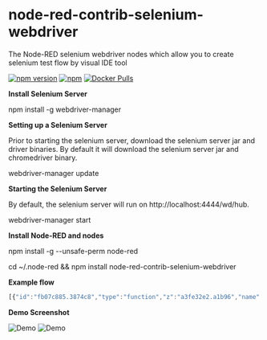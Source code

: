 # node-red-contrib-selenium-webdriver
The Node-RED selenium webdriver nodes which allow you to create selenium test flow by visual IDE tool

[![npm version](https://badge.fury.io/js/node-red-contrib-selenium-webdriver.svg)](https://badge.fury.io/js/node-red-contrib-selenium-webdriver)
[![npm](https://img.shields.io/npm/dm/localeval.svg?maxAge=2592000)]()
[![Docker Pulls](https://img.shields.io/docker/pulls/mashape/kong.svg?maxAge=2592000)]()

**Install Selenium Server**

npm install -g webdriver-manager

**Setting up a Selenium Server**

Prior to starting the selenium server, download the selenium server jar and driver binaries. By default it will download the selenium server jar and chromedriver binary.

webdriver-manager update

**Starting the Selenium Server**

By default, the selenium server will run on http://localhost:4444/wd/hub.

webdriver-manager start

**Install Node-RED and nodes**

npm install -g --unsafe-perm node-red

cd ~/.node-red && npm install node-red-contrib-selenium-webdriver

**Example flow**

```javascript
[{"id":"fb07c885.3874c8","type":"function","z":"a3fe32e2.a1b96","name":"ErrorHandle","func":"if (msg.error) {\n    msg.statusCode = 400;\n    msg.payload = msg.error;\n}\nreturn msg;","outputs":1,"noerr":0,"x":830,"y":140,"wires":[["2f3d9e67.eb9d52"]]},{"id":"e1d1fc61.92093","type":"inject","z":"a3fe32e2.a1b96","name":"","topic":"","payload":"","payloadType":"date","repeat":"","crontab":"","once":false,"x":100,"y":60,"wires":[["b334ff56.fb323"]]},{"id":"2f3d9e67.eb9d52","type":"debug","z":"a3fe32e2.a1b96","name":"","active":true,"console":"false","complete":"false","x":990,"y":140,"wires":[]},{"id":"b334ff56.fb323","type":"open-web","z":"a3fe32e2.a1b96","name":"","weburl":"https://www.google.com/","width":"480","height":"640","webtitle":"Google","timeout":"3000","maximized":false,"server":"d404327f.b8517","x":270,"y":60,"wires":[["aa60f00c.b5221"]]},{"id":"473291bb.ff669","type":"close-web","z":"a3fe32e2.a1b96","name":"","waitfor":"1500","x":670,"y":140,"wires":[["fb07c885.3874c8"]]},{"id":"ae932825.695ad8","type":"delay","z":"a3fe32e2.a1b96","name":"","pauseType":"delay","timeout":"1","timeoutUnits":"seconds","rate":"1","rateUnits":"second","randomFirst":"1","randomLast":"5","randomUnits":"seconds","drop":false,"x":520,"y":140,"wires":[["473291bb.ff669"]]},{"id":"aa60f00c.b5221","type":"find-object","z":"a3fe32e2.a1b96","name":"","selector":"name","target":"btnK","timeout":"1000","waitfor":"1500","x":460,"y":60,"wires":[["bc933182.599ed"]]},{"id":"bc933182.599ed","type":"get-value","z":"a3fe32e2.a1b96","name":"CheckButton","expected":"Tìm với Google","selector":"name","target":"btnK","timeout":"1000","waitfor":"1500","savetofile":false,"x":650,"y":60,"wires":[["62aa9f69.b07a8"]]},{"id":"62aa9f69.b07a8","type":"send-keys","z":"a3fe32e2.a1b96","name":"","text":"cuongdd1","selector":"xpath","target":"//*[@id=\"lst-ib\"]","timeout":"1000","waitfor":"1500","clearval":false,"x":830,"y":60,"wires":[["b72c1331.d769d"]]},{"id":"1fb4e2ff.3a2a2d","type":"click-on","z":"a3fe32e2.a1b96","name":"","selector":"name","target":"btnG","timeout":"10000","waitfor":"1500","clickon":false,"x":180,"y":140,"wires":[["1d0e4aca.6e3825"]]},{"id":"1d0e4aca.6e3825","type":"run-script","z":"a3fe32e2.a1b96","name":"","func":"\nreturn arguments[0].innerHTML;","selector":"name","target":"","timeout":"10000","waitfor":"1500","x":350,"y":140,"wires":[["ae932825.695ad8"]]},{"id":"7689f307.deb30c","type":"link in","z":"a3fe32e2.a1b96","name":"","links":["b72c1331.d769d"],"x":35,"y":140,"wires":[["1fb4e2ff.3a2a2d"]]},{"id":"b72c1331.d769d","type":"link out","z":"a3fe32e2.a1b96","name":"","links":["7689f307.deb30c"],"x":955,"y":60,"wires":[]},{"id":"d404327f.b8517","type":"selenium-server","z":"a3fe32e2.a1b96","remoteurl":"http://localhost:4444/wd/hub","browser":"chrome"}]
```
**Demo Screenshot**

![Demo](https://raw.githubusercontent.com/cuongquay/node-red-contrib-selenium-webdriver/master/images/test-spec.png)
![Demo](https://raw.githubusercontent.com/cuongquay/node-red-contrib-selenium-webdriver/master/images/test-scen.png)


